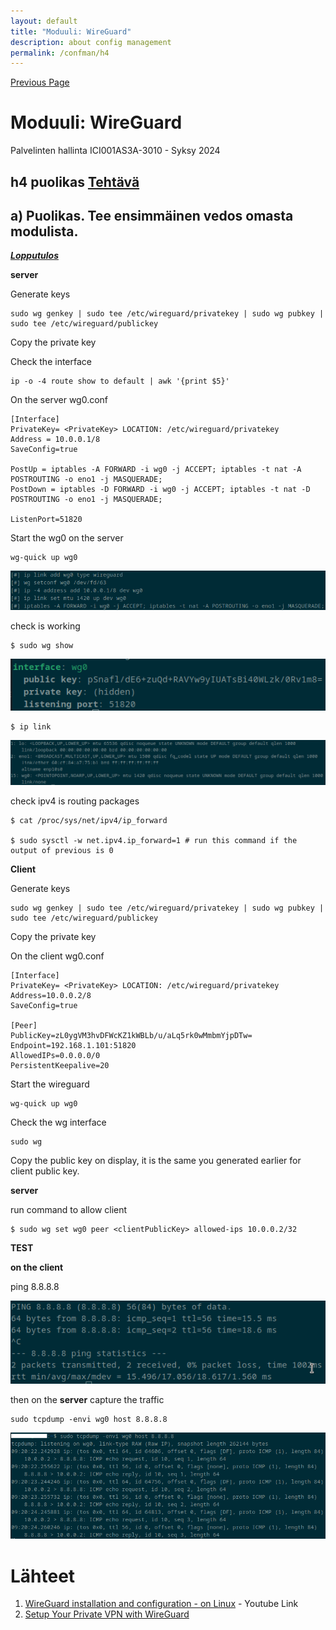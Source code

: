 ```yaml
---
layout: default
title: "Moduuli: WireGuard"
description: about config management
permalink: /confman/h4
---
```


<a href="/confman">Previous Page</a>

# Moduuli: WireGuard

Palvelinten hallinta ICI001AS3A-3010 - Syksy 2024   
 
## h4 puolikas [Tehtävä](https://terokarvinen.com/palvelinten-hallinta/#h4-puolikas)

## a) Puolikas. Tee ensimmäinen vedos omasta modulista.

***[Lopputulos](https://github.com/bhg995/projekti)***

**server**

Generate keys
```
sudo wg genkey | sudo tee /etc/wireguard/privatekey | sudo wg pubkey | sudo tee /etc/wireguard/publickey
```

Copy the private key

Check the interface
```
ip -o -4 route show to default | awk '{print $5}'
``` 

On the server wg0.conf
```
[Interface]
PrivateKey= <PrivateKey> LOCATION: /etc/wireguard/privatekey
Address = 10.0.0.1/8
SaveConfig=true

PostUp = iptables -A FORWARD -i wg0 -j ACCEPT; iptables -t nat -A POSTROUTING -o eno1 -j MASQUERADE;
PostDown = iptables -D FORWARD -i wg0 -j ACCEPT; iptables -t nat -D POSTROUTING -o eno1 -j MASQUERADE;

ListenPort=51820
```

Start the wg0 on the server
```
wg-quick up wg0
``` 
![FiredupWG](https://github.com/bhg995/paha/blob/main/daemon/initialServerwgshow.png)


check is working 

```
$ sudo wg show
```
![sudowg](https://github.com/bhg995/paha/blob/main/daemon/initialWGSHOW.png)


```
$ ip link
```
![iplink](https://github.com/bhg995/paha/blob/main/daemon/ipLinkshow.png)


check ipv4 is routing packages

```
$ cat /proc/sys/net/ipv4/ip_forward

$ sudo sysctl -w net.ipv4.ip_forward=1 # run this command if the output of previous is 0
```

**Client**

Generate keys
```
sudo wg genkey | sudo tee /etc/wireguard/privatekey | sudo wg pubkey | sudo tee /etc/wireguard/publickey
```
Copy the private key

On the client wg0.conf
```
[Interface]
PrivateKey= <PrivateKey> LOCATION: /etc/wireguard/privatekey
Address=10.0.0.2/8
SaveConfig=true

[Peer]
PublicKey=zL0ygVM3hvDFWcKZ1kWBLb/u/aLq5rk0wMmbmYjpDTw=
Endpoint=192.168.1.101:51820
AllowedIPs=0.0.0.0/0
PersistentKeepalive=20
```

Start the wireguard
```
wg-quick up wg0
```

Check the wg interface

```
sudo wg
``` 

Copy the public key on display, it is the same you generated earlier for client public key.

**server**

run command to allow client

```
$ sudo wg set wg0 peer <clientPublicKey> allowed-ips 10.0.0.2/32
```


**TEST**

**on the client**

ping 8.8.8.8

![clientPing](https://github.com/bhg995/paha/blob/main/daemon/clientPingGoogle.png)

then on the **server** capture the traffic

```
sudo tcpdump -envi wg0 host 8.8.8.8
```

![captured](https://github.com/bhg995/paha/blob/main/daemon/capturingPackages.png)

# Lähteet

1. [WireGuard installation and configuration - on Linux](https://www.youtube.com/watch?v=bVKNSf1p1d0) - Youtube Link
2. [Setup Your Private VPN with WireGuard](https://buymeacoffee.com/linuxshots/setup-your-private-vpn-wireguard)
